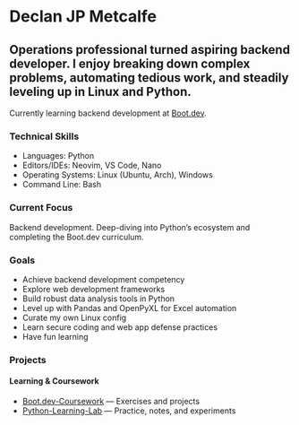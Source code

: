 # Declan JP Metcalfe

## Operations professional turned aspiring backend developer. I enjoy breaking down complex problems, automating tedious work, and steadily leveling up in Linux and Python.

Currently learning backend development at [Boot.dev](https://boot.dev).

### Technical Skills
- Languages: Python
- Editors/IDEs: Neovim, VS Code, Nano
- Operating Systems: Linux (Ubuntu, Arch), Windows
- Command Line: Bash

### Current Focus
Backend development. Deep-diving into Python’s ecosystem and completing the Boot.dev curriculum.

### Goals
- Achieve backend development competency
- Explore web development frameworks
- Build robust data analysis tools in Python
- Level up with Pandas and OpenPyXL for Excel automation
- Curate my own Linux config
- Learn secure coding and web app defense practices
- Have fun learning

### Projects

#### Learning & Coursework
- [Boot.dev-Coursework](https://github.com/D-JPM/Boot.dev-Coursework) — Exercises and projects
- [Python-Learning-Lab](https://github.com/D-JPM/Python-Learning-Lab) — Practice, notes, and experiments

